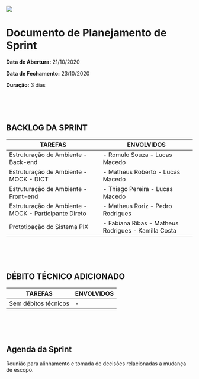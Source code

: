 
[![](https://github.com/Vamos-Parcelar-Lift-Learning/Documentos/blob/main/Imagens/cabecalho_relatorios.png)](https://github.com/Vamos-Parcelar-Lift-Learning/Documentos/blob/main/Imagens/cabecalho_relatorios.png)

# Documento de Planejamento de Sprint

**Data de Abertura:** 21/10/2020

**Data de Fechamento:** 23/10/2020

**Duração:** 3 dias

<br/>
<br/>
<br/>

BACKLOG DA SPRINT
-----------------
|TAREFAS|ENVOLVIDOS|
|-------|----------|
|Estruturação de Ambiente - Back-end | - Romulo Souza - Lucas Macedo|
|Estruturação de Ambiente - MOCK - DICT| - Matheus Roberto - Lucas Macedo|
|Estruturação de Ambiente - Front-end|- Thiago Pereira - Lucas Macedo|
|Estruturação de Ambiente - MOCK - Participante Direto| - Matheus Roriz - Pedro Rodrigues|
|Prototipação do Sistema PIX| - Fabiana Ribas - Matheus Rodrigues - Kamilla Costa|


<br/>
<br/>
<br/>

DÉBITO TÉCNICO ADICIONADO
-------------------------
|TAREFAS|ENVOLVIDOS|
|-------|----------|
|Sem débitos técnicos| - |

<br/>
<br/>
<br/>

## Agenda da Sprint

Reunião para alinhamento e tomada de decisões relacionadas a mudança de escopo.